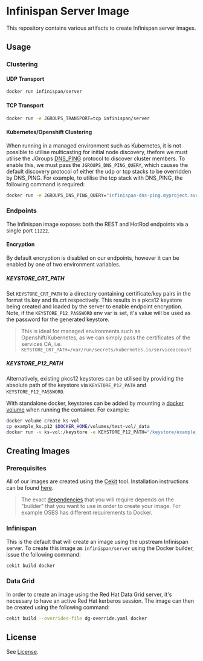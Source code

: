# Infinispan Server Image

This repository contains various artifacts to create Infinispan server images.

## Usage

### Clustering

#### UDP Transport
```bash
docker run infinispan/server
```

#### TCP Transport
```bash
docker run -e JGROUPS_TRANSPORT=tcp infinispan/server
```

#### Kubernetes/Openshift Clustering
When running in a managed environment such as Kubernetes, it is not possible to utilise multicasting for initial node
discovery, thefore we must utilise the JGroups [DNS_PING](http://jgroups.org/manual4/index.html#_dns_ping) protocol to discover cluster members. To enable this, we must
pass the `JGROUPS_DNS_PING_QUERY`, which causes the default discovery protocol of either the udp or tcp stacks to be
overridden by DNS_PING. For example, to utilise the tcp stack with DNS_PING, the following command is required:

```bash
docker run -e JGROUPS_DNS_PING_QUERY="infinispan-dns-ping.myproject.svc.cluster.local" -e JGROUPS_TRANSPORT=tcp infinispan/server
```

### Endpoints
The Infinispan image exposes both the REST and HotRod endpoints via a single port `11222`.

#### Encryption
By default encryption is disabled on our endpoints, however it can be enabled by one of two environment variables.

##### KEYSTORE_CRT_PATH
Set `KEYSTORE_CRT_PATH` to a directory containing certificate/key pairs in the format tls.key and tls.crt respectively.
This results in a pkcs12 keystore being created and loaded by the server to enable endpoint encryption. Note, if the
`KEYSTORE_P12_PASSWORD` env var is set, it's value will be used as the password for the generated keystore.

> This is ideal for managed environments such as Openshift/Kubernetes, as we can simply pass the certificates of the
services CA, i.e. `KEYSTORE_CRT_PATH=/var/run/secrets/kubernetes.io/serviceaccount`

##### KEYSTORE_P12_PATH
Alternatively, existing pkcs12 keystores can be utilised by providing the absolute path of the keystore via
`KEYSTORE_P12_PATH` and `KEYSTORE_P12_PASSWORD`.

With standalone docker, keystores can be added by mounting a [docker volume](https://docs.docker.com/storage/volumes/)
when running the container. For example:

```bash
docker volume create ks-vol
cp example_ks.p12 $DOCKER_HOME/volumes/test-vol/_data
docker run -v ks-vol:/keystore -e KEYSTORE_P12_PATH="/keystore/example_ks.p12" -e KEYSTORE_P12_PASSWORD="Password" infinispan/server
```


## Creating Images
### Prerequisites
All of our images are created using the [Cekit](https://cekit.io) tool. Installation instructions can be found [here](https://docs.cekit.io/en/latest/handbook/installation/instructions.html).

> The exact [dependencies](https://docs.cekit.io/en/latest/handbook/installation/dependencies.html#) that you will require depends on the "builder" that you want to use in order to create your image. For example OSBS has different requirements to Docker.

### Infinispan
This is the default that will create an image using the upstream Infinispan server. To create this image as `infinispan/server` using the Docker builder, issue the following command:
```bash
cekit build docker
```

### Data Grid
In order to create an image using the Red Hat Data Grid server, it's necessary to have an active Red Hat kerberos session. The image can then be created using the following command:
```bash
cekit build --overrides-file dg-override.yaml docker
```

## License
See [License](LICENSE.md).
